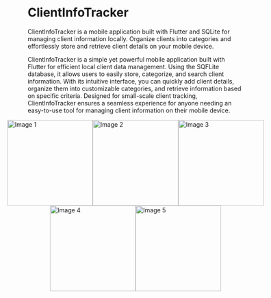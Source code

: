 # ClientInfoTracker
ClientInfoTracker is a mobile application built with Flutter and SQLite for managing client information locally. Organize clients into categories and effortlessly store and retrieve client details on your mobile device.

ClientInfoTracker is a simple yet powerful mobile application built with Flutter for efficient local client data management. Using the SQFLite database, it allows users to easily store, categorize, and search client information. With its intuitive interface, you can quickly add client details, organize them into customizable categories, and retrieve information based on specific criteria. Designed for small-scale client tracking, ClientInfoTracker ensures a seamless experience for anyone needing an easy-to-use tool for managing client information on their mobile device.


<div style="display: flex; justify-content: center;">
    <img src="https://github.com/ArbabNaseer82/ClientInfoTracker/assets/160100829/20a1c169-d38e-4881-bca5-c74af8888d32" width="200" alt="Image 1">
    <img src="https://github.com/ArbabNaseer82/ClientInfoTracker/assets/160100829/cc21eb36-5ac8-4e2c-8f41-064d8843c3c9" width="200" alt="Image 2">
    <img src="https://github.com/ArbabNaseer82/ClientInfoTracker/assets/160100829/61fea4ec-e268-42c3-b064-e2bb04bac15d" width="200" alt="Image 3">
</div>


<div style="display: flex; justify-content: center;">
    <img src="https://github.com/ArbabNaseer82/ClientInfoTracker/assets/160100829/99c6b85b-4d1d-40b8-9c4c-9da02ec15919" width="200" alt="Image 4">
    <img src="https://github.com/ArbabNaseer82/ClientInfoTracker/assets/160100829/436a4d95-bef4-4d9b-ab4e-858758e08599" width="200" alt="Image 5">
</div>

